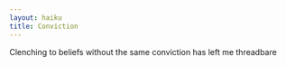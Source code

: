 ```yaml
---
layout: haiku
title: Conviction
---
```


Clenching to beliefs
without the same conviction
has left me threadbare
